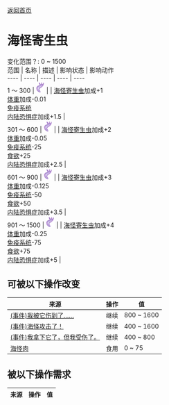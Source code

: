 [返回首页](index.md)  
# 海怪寄生虫  
变化范围？: 0 ~ 1500  
范围  |  名称  |  描述  |  影响状态  |  影响动作  
----  |  ----  |  ----  |  ----  |  ----  
1 ～ 300  |  <img decoding="async" src="Sprite/SeahoundParasites.png" style="width:20px;">  |    |  [海怪寄生虫](ParasitesSeahound.md)加成+1<br>[体重](Weight.md)加成-0.01<br>[免疫系统](ImmuneSystem.md)<br>[内陆恐惧症](LandSickness.md)加成+1.5  |    
301 ～ 600  |  <img decoding="async" src="Sprite/SeahoundParasites.png" style="width:20px;">  |    |  [海怪寄生虫](ParasitesSeahound.md)加成+2<br>[体重](Weight.md)加成-0.05<br>[免疫系统](ImmuneSystem.md)-25<br>[食欲](Appetite.md)+25<br>[内陆恐惧症](LandSickness.md)加成+2.5  |    
601 ～ 900  |  <img decoding="async" src="Sprite/SeahoundParasites.png" style="width:20px;">  |    |  [海怪寄生虫](ParasitesSeahound.md)加成+3<br>[体重](Weight.md)加成-0.125<br>[免疫系统](ImmuneSystem.md)-50<br>[食欲](Appetite.md)+50<br>[内陆恐惧症](LandSickness.md)加成+3.5  |    
901 ～ 1500  |  <img decoding="async" src="Sprite/SeahoundParasites.png" style="width:20px;">  |    |  [海怪寄生虫](ParasitesSeahound.md)加成+4<br>[体重](Weight.md)加成-0.25<br>[免疫系统](ImmuneSystem.md)-75<br>[食欲](Appetite.md)+75<br>[内陆恐惧症](LandSickness.md)加成+5  |    
## 可被以下操作改变  
来源  |  操作  |  值  
----  |  ----  |  ----  
[(事件)我被它伤到了……](Event_SeahoundFightBadFailure.md)  |  继续  |  800 ~ 1600  
[(事件)海怪攻击了！](Event_SeahoundFightFailedRetreat.md)  |  继续  |  400 ~ 1600  
[(事件)我拿下它了，但我受伤了。](Event_SeahoundFightMixedSuccess.md)  |  继续  |  400 ~ 800  
[海怪肉](Seahoundmeat.md)  |  食用  |  0 ~ 75  
## 被以下操作需求  
来源  |  操作  |  值  
----  |  ----  |  ----  
